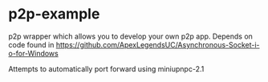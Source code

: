 # p2p-example
p2p wrapper which allows you to develop your own p2p app.
Depends on code found in https://github.com/ApexLegendsUC/Asynchronous-Socket-i-o-for-Windows

Attempts to automatically port forward using miniupnpc-2.1
